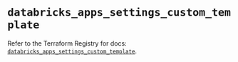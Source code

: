 # `databricks_apps_settings_custom_template`

Refer to the Terraform Registry for docs: [`databricks_apps_settings_custom_template`](https://registry.terraform.io/providers/databricks/databricks/1.96.0/docs/resources/apps_settings_custom_template).
